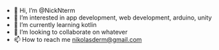 - 👋 Hi, I’m @NickNterm
- 👀 I’m interested in app development, web development, arduino, unity
- 🌱 I’m currently learning kotlin
- 💞️ I’m looking to collaborate on whatever 
- 📫 How to reach me nikolasderm@gmail.com

<!---
NickNterm/NickNterm is a ✨ special ✨ repository because its `README.md` (this file) appears on your GitHub profile.
You can click the Preview link to take a look at your changes.
--->
